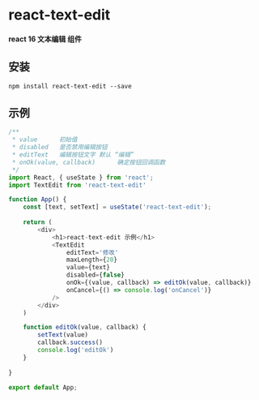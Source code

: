 # react-text-edit
#### react 16 文本编辑 组件

安装
------
    npm install react-text-edit --save

示例
------
```javascript
/**
 * value      初始值
 * disabled   是否禁用编辑按钮
 * editText   编辑按钮文字 默认 “编辑”
 * onOk(value, callback)      确定按钮回调函数
 */
import React, { useState } from 'react';
import TextEdit from 'react-text-edit'

function App() {
	const [text, setText] = useState('react-text-edit');
	
	return (
		<div>
			<h1>react-text-edit 示例</h1>
			<TextEdit 
				editText='修改' 
				maxLength={20} 
				value={text} 
				disabled={false} 
				onOk={(value, callback) => editOk(value, callback)} 
				onCancel={() => console.log('onCancel')}
			/>
		</div>
	)

	function editOk(value, callback) {
		setText(value)
		callback.success()
		console.log('editOk')
	}
    
}

export default App;

```